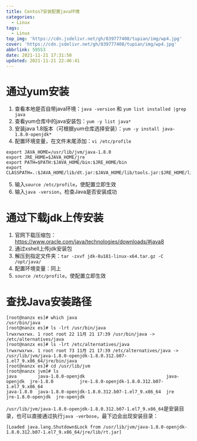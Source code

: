 ```yaml
---
title: Centos7安装配置java环境
categories:
  - Linux
tags:
  - Linux
top_img: 'https://cdn.jsdelivr.net/gh/839777408/tupian/img/wp4.jpg'
cover: 'https://cdn.jsdelivr.net/gh/839777408/tupian/img/wp4.jpg'
abbrlink: 59553
date: 2021-11-21 17:31:58
updated: 2021-11-21 22:46:41
---
```


# 通过yum安装

1. 查看本地是否自带java环境：`java -version` 和 `yum list installed |grep java`
2. 查看yum仓库中的java安装包：`yum -y list java*`
3. 安装java 1.8版本（可根据yum仓库选择安装）：`yum -y install java-1.8.0-openjdk*`
4. 配置环境变量，在文件末尾添加：`vi /etc/profile`

```shell
export JAVA_HOME=/usr/lib/jvm/java-1.8.0
export JRE_HOME=$JAVA_HOME/jre  
export PATH=$PATH:$JAVA_HOME/bin:$JRE_HOME/bin
export CLASSPATH=.:$JAVA_HOME/lib/dt.jar:$JAVA_HOME/lib/tools.jar:$JRE_HOME/lib
```

5. 输入`source /etc/profile`，使配置立即生效
6. 输入`java -version`，检查Java是否安装成功



# 通过下载jdk上传安装

1. 官网下载压缩包：https://www.oracle.com/java/technologies/downloads/#java8
2. 通过xshell上传jdk安装包 
3. 解压到指定文件夹：`tar -zxvf jdk-8u181-linux-x64.tar.gz -C /opt/java/ `
4. 配置环境变量：同上
5. `source /etc/profile`，使配置立即生效



# 查找Java安装路径

```shell
[root@nanzx es]# which java
/usr/bin/java
[root@nanzx es]# ls -lrt /usr/bin/java
lrwxrwxrwx. 1 root root 22 11月 21 17:39 /usr/bin/java -> /etc/alternatives/java
[root@nanzx es]# ls -lrt /etc/alternatives/java
lrwxrwxrwx. 1 root root 73 11月 21 17:39 /etc/alternatives/java -> /usr/lib/jvm/java-1.8.0-openjdk-1.8.0.312.b07-1.el7_9.x86_64/jre/bin/java
[root@nanzx es]# cd /usr/lib/jvm
[root@nanzx jvm]# ls
java        java-1.8.0-openjdk                               java-openjdk  jre-1.8.0          jre-1.8.0-openjdk-1.8.0.312.b07-1.el7_9.x86_64
java-1.8.0  java-1.8.0-openjdk-1.8.0.312.b07-1.el7_9.x86_64  jre           jre-1.8.0-openjdk  jre-openjdk

```

`/usr/lib/jvm/java-1.8.0-openjdk-1.8.0.312.b07-1.el7_9.x86_64`是安装目录，也可以直接通过执行`java -verbose`，最下边会出现安装目录：

```shell
[Loaded java.lang.Shutdown$Lock from /usr/lib/jvm/java-1.8.0-openjdk-1.8.0.312.b07-1.el7_9.x86_64/jre/lib/rt.jar]
```



